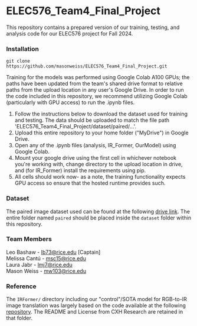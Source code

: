 # ELEC576_Team4_Final_Project
This repository contains a prepared version of our training, testing, and analysis code for our ELEC576 project for Fall 2024.

### Installation
```
git clone https://github.com/masonweiss/ELEC576_Team4_Final_Project.git
```
Training for the models was performed using Google Colab A100 GPUs; the paths have been updated from the team's shared drive format to relative paths from the upload location in any user's Google Drive. In order to run the code included in this repository, we recommend utilizing Google Colab (particularly with GPU access) to run the .ipynb files. 

1. Follow the instructions below to download the dataset used for training and testing. The data should be uploaded to match the file path 'ELEC576_Team4_Final_Project/dataset/paired/...'.
2. Upload this entire repository to your home folder ("MyDrive") in Google Drive.
3. Open any of the .ipynb files (analysis, IR_Former, OurModel) using Google Colab.
4. Mount your google drive using the first cell in whichever notebook you're working with, change directory to the upload location in drive, and (for IR_Former) install the requirements using pip.
5. All cells should work now- as a note, the training functionality expects GPU access so ensure that the hosted runtime provides such.

### Dataset
The paired image dataset used can be found at the following [drive link](https://drive.google.com/drive/folders/1YkoISC_PzTKZOuxMqLFBH506ZbSyTwzO?usp=drive_link). The entire folder named `paired` should be placed inside the `dataset` folder within this repository. 

### Team Members
Leo Bashaw - lb73@rice.edu [Captain] \
Melissa Cantú - msc15@rice.edu \
Laura Jabr - lmj7@rice.edu \
Mason Weiss - mw103@rice.edu


### Reference
The `IRFormer/` directory including our "control"/SOTA model for RGB-to-IR image translation was largely based on the code available at the following [repository]([url](https://github.com/CXH-Research/IRFormer)). The README and License from CXH Research are retained in that folder.

